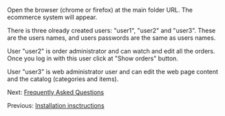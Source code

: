 Open the browser (chrome or firefox) at the main folder URL. The ecommerce system will appear.

There is three olready created users: "user1", "user2" and "user3". These are the users names, and users passwords are the same as users names.

User "user2" is order administrator and can watch and edit all the orders. Once you log in with this user click at "Show orders" button.

User "user3" is web administrator user and can edit the web page content and the catalog (categories and items).

Next: [Frequently Asked Questions](./Frequently-Asked-Questions)

Previous: [Installation insctructions](./Installation-insctructions)
